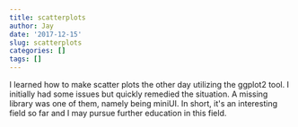 ```yaml
---
title: scatterplots
author: Jay
date: '2017-12-15'
slug: scatterplots
categories: []
tags: []
---
```


I learned how to make scatter plots the other day utilizing the ggplot2 tool.  I initially had some issues but quickly remedied the situation.  A missing library was one of them, namely being miniUI.  In short, it's an interesting field so far and I may pursue further education in this field.
